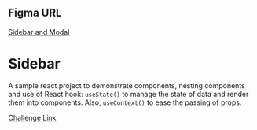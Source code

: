 ## Figma URL

[Sidebar and Modal](https://www.figma.com/file/cFyEiRb6jQdVIVK9M5eoe6/Sidebar-and-modal?node-id=0%3A1&t=sg6VSjSNK3T1Uy8P-1)

# Sidebar

A sample react project to demonstrate components, nesting components and use of React hook: `useState()` to manage the state of data and render them into components. Also, `useContext()` to ease the passing of props.

[Challenge Link](https://github.com/john-smilga/react-course-v3/tree/main/04-fundamental-projects/12-sidebar/starter)
